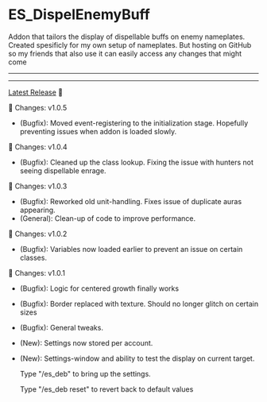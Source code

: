 # ES_DispelEnemyBuff

Addon that tailors the display of dispellable buffs on enemy nameplates.
Created spesificly for my own setup of nameplates. But hosting on GitHub so my friends that also use it can easily access any changes that might come

---
---
[Latest Release](/../../releases/latest) :file_folder:

:memo: Changes: v1.0.5
- (Bugfix): Moved event-registering to the initialization stage. Hopefully preventing issues when addon is loaded slowly.

:memo: Changes: v1.0.4
- (Bugfix): Cleaned up the class lookup. Fixing the issue with hunters not seeing dispellable enrage.

:memo: Changes: v1.0.3
- (Bugfix): Reworked old unit-handling. Fixes issue of duplicate auras appearing.
- (General): Clean-up of code to improve performance.

:memo: Changes: v1.0.2
- (Bugfix): Variables now loaded earlier to prevent an issue on certain classes.

:memo: Changes: v1.0.1
- (Bugfix): Logic for centered growth finally works
- (Bugfix): Border replaced with texture. Should no longer glitch on certain sizes
- (Bugfix): General tweaks.
- (New): Settings now stored per account.
- (New): Settings-window and ability to test the display on current target.

  Type "/es_deb" to bring up the settings.
  
  Type "/es_deb reset" to revert back to default values
